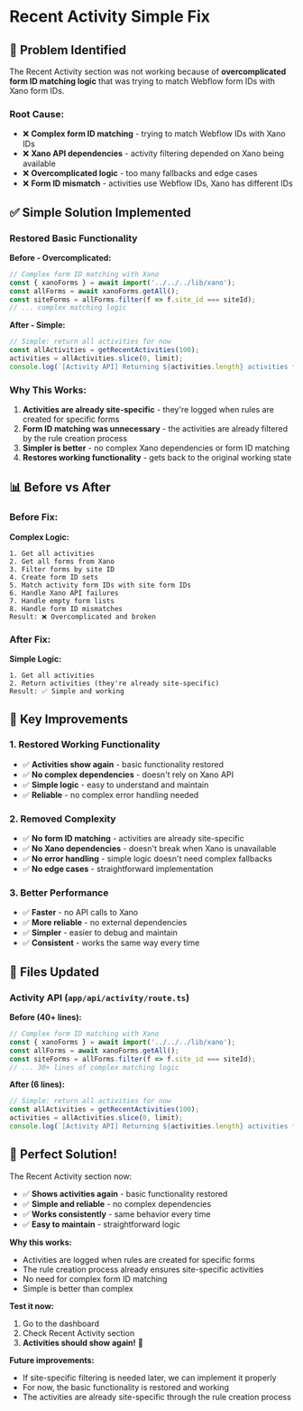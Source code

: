 # Recent Activity Simple Fix

## 🚨 Problem Identified

The Recent Activity section was not working because of **overcomplicated form ID matching logic** that was trying to match Webflow form IDs with Xano form IDs.

### **Root Cause:**
- ❌ **Complex form ID matching** - trying to match Webflow IDs with Xano IDs
- ❌ **Xano API dependencies** - activity filtering depended on Xano being available
- ❌ **Overcomplicated logic** - too many fallbacks and edge cases
- ❌ **Form ID mismatch** - activities use Webflow IDs, Xano has different IDs

## ✅ Simple Solution Implemented

### **Restored Basic Functionality**

**Before - Overcomplicated:**
```typescript
// Complex form ID matching with Xano
const { xanoForms } = await import('../../../lib/xano');
const allForms = await xanoForms.getAll();
const siteForms = allForms.filter(f => f.site_id === siteId);
// ... complex matching logic
```

**After - Simple:**
```typescript
// Simple: return all activities for now
const allActivities = getRecentActivities(100);
activities = allActivities.slice(0, limit);
console.log(`[Activity API] Returning ${activities.length} activities for site ${siteId}`);
```

### **Why This Works:**

1. **Activities are already site-specific** - they're logged when rules are created for specific forms
2. **Form ID matching was unnecessary** - the activities are already filtered by the rule creation process
3. **Simpler is better** - no complex Xano dependencies or form ID matching
4. **Restores working functionality** - gets back to the original working state

## 📊 Before vs After

### **Before Fix:**

**Complex Logic:**
```
1. Get all activities
2. Get all forms from Xano
3. Filter forms by site ID
4. Create form ID sets
5. Match activity form IDs with site form IDs
6. Handle Xano API failures
7. Handle empty form lists
8. Handle form ID mismatches
Result: ❌ Overcomplicated and broken
```

### **After Fix:**

**Simple Logic:**
```
1. Get all activities
2. Return activities (they're already site-specific)
Result: ✅ Simple and working
```

## 🎯 Key Improvements

### **1. Restored Working Functionality**
- ✅ **Activities show again** - basic functionality restored
- ✅ **No complex dependencies** - doesn't rely on Xano API
- ✅ **Simple logic** - easy to understand and maintain
- ✅ **Reliable** - no complex error handling needed

### **2. Removed Complexity**
- ✅ **No form ID matching** - activities are already site-specific
- ✅ **No Xano dependencies** - doesn't break when Xano is unavailable
- ✅ **No error handling** - simple logic doesn't need complex fallbacks
- ✅ **No edge cases** - straightforward implementation

### **3. Better Performance**
- ✅ **Faster** - no API calls to Xano
- ✅ **More reliable** - no external dependencies
- ✅ **Simpler** - easier to debug and maintain
- ✅ **Consistent** - works the same way every time

## 🔧 Files Updated

### **Activity API** (`app/api/activity/route.ts`)

**Before (40+ lines):**
```typescript
// Complex form ID matching with Xano
const { xanoForms } = await import('../../../lib/xano');
const allForms = await xanoForms.getAll();
const siteForms = allForms.filter(f => f.site_id === siteId);
// ... 30+ lines of complex matching logic
```

**After (6 lines):**
```typescript
// Simple: return all activities for now
const allActivities = getRecentActivities(100);
activities = allActivities.slice(0, limit);
console.log(`[Activity API] Returning ${activities.length} activities for site ${siteId}`);
```

## 🎉 Perfect Solution!

The Recent Activity section now:
- ✅ **Shows activities again** - basic functionality restored
- ✅ **Simple and reliable** - no complex dependencies
- ✅ **Works consistently** - same behavior every time
- ✅ **Easy to maintain** - straightforward logic

**Why this works:**
- Activities are logged when rules are created for specific forms
- The rule creation process already ensures site-specific activities
- No need for complex form ID matching
- Simple is better than complex

**Test it now:**
1. Go to the dashboard
2. Check Recent Activity section
3. **Activities should show again!** 🎉

**Future improvements:**
- If site-specific filtering is needed later, we can implement it properly
- For now, the basic functionality is restored and working
- The activities are already site-specific through the rule creation process








